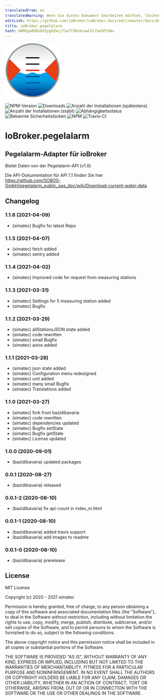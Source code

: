 ```yaml
---
translatedFrom: en
translatedWarning: Wenn Sie dieses Dokument bearbeiten möchten, löschen Sie bitte das Feld "translationsFrom". Andernfalls wird dieses Dokument automatisch erneut übersetzt
editLink: https://github.com/ioBroker/ioBroker.docs/edit/master/docs/de/adapterref/iobroker.pegelalarm/README.md
title: ioBroker.pegelalarm
hash: bW9bgaQUBi8d2ygOZwcjf2w7YZWJeLawCblZanXPJdA=
---
```

![Logo](../../../en/adapterref/iobroker.pegelalarm/admin/pegelalarm.png)

![NPM-Version](http://img.shields.io/npm/v/iobroker.pegelalarm.svg)
![Downloads](https://img.shields.io/npm/dm/iobroker.pegelalarm.svg)
![Anzahl der Installationen (spätestens)](http://iobroker.live/badges/pegelalarm-installed.svg)
![Anzahl der Installationen (stabil)](http://iobroker.live/badges/pegelalarm-stable.svg)
![Abhängigkeitsstatus](https://img.shields.io/david/simatec/iobroker.pegelalarm.svg)
![Bekannte Sicherheitslücken](https://snyk.io/test/github/simatec/ioBroker.pegelalarm/badge.svg)
![NPM](https://nodei.co/npm/iobroker.pegelalarm.png?downloads=true)
![Travis-CI](http://img.shields.io/travis/simatec/ioBroker.pegelalarm/master.svg)

# IoBroker.pegelalarm
## Pegelalarm-Adapter für ioBroker
Bietet Daten von der Pegelalarm-API (v1.0)

Die API-Dokumentation für API 1.1 finden Sie hier https://github.com/SOBOS-GmbH/pegelalarm_public_pas_doc/wiki/Download-current-water-data

## Changelog

### 1.1.6 (2021-04-09)
* (simatec) Bugfix for latest Repo

### 1.1.5 (2021-04-07)
* (simatec) fetch added
* (simatec) sentry added

### 1.1.4 (2021-04-02)
* (simatec) Improved code for request from measuring stations

### 1.1.3 (2021-03-31)
* (simatec) Settings for 5 measuring station added
* (simatec) Bugfix

### 1.1.2 (2021-03-29)
* (simatec) allStationsJSON state added
* (simatec) code rewritten
* (simatec) small Bugfix
* (simatec) axios added

### 1.1.1 (2021-03-28)
* (simatec) json state added
* (simatec) Configuration menu redesigned
* (simatec) unit added
* (simatec) many small Bugfix
* (simatec) Translations added

### 1.1.0 (2021-03-27)
* (simatec) fork from bazidibavaria
* (simatec) code rewritten
* (simatec) dependencies updated
* (simatec) Bugfix setState
* (simatec) Bugfix getState
* (simatec) License updated

### 1.0.0 (2020-09-01)
* (bazidibavaria) updated packages

### 0.0.1 (2020-08-27)
* (bazidibavaria) released

### 0.0.1-2 (2020-08-10)
* (bazidibavaria) fix api-count in index_m.html

### 0.0.1-1 (2020-08-10)
* (bazidibavaria) added travis support
* (bazidibavaria) add images to readme

### 0.0.1-0 (2020-08-10)
* (bazidibavaria) prerelease

## License
MIT License

Copyright (c) 2020 - 2021 simatec

Permission is hereby granted, free of charge, to any person obtaining a copy
of this software and associated documentation files (the "Software"), to deal
in the Software without restriction, including without limitation the rights
to use, copy, modify, merge, publish, distribute, sublicense, and/or sell
copies of the Software, and to permit persons to whom the Software is
furnished to do so, subject to the following conditions:

The above copyright notice and this permission notice shall be included in all
copies or substantial portions of the Software.

THE SOFTWARE IS PROVIDED "AS IS", WITHOUT WARRANTY OF ANY KIND, EXPRESS OR
IMPLIED, INCLUDING BUT NOT LIMITED TO THE WARRANTIES OF MERCHANTABILITY,
FITNESS FOR A PARTICULAR PURPOSE AND NONINFRINGEMENT. IN NO EVENT SHALL THE
AUTHORS OR COPYRIGHT HOLDERS BE LIABLE FOR ANY CLAIM, DAMAGES OR OTHER
LIABILITY, WHETHER IN AN ACTION OF CONTRACT, TORT OR OTHERWISE, ARISING FROM,
OUT OF OR IN CONNECTION WITH THE SOFTWARE OR THE USE OR OTHER DEALINGS IN THE
SOFTWARE.